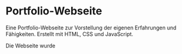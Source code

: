# Portfolio-Webseite

Eine Portfolio-Webseite zur Vorstellung der eigenen Erfahrungen und Fähigkeiten. Erstellt mit HTML, CSS und JavaScript.

Die Webseite wurde 



